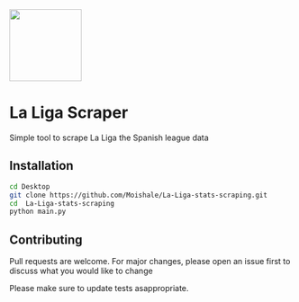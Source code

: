 <img src="https://i.gifer.com/origin/66/6621966453e47f239b84e6bb2911560c.gif" width="128"/>

# La Liga Scraper
Simple tool to scrape La Liga the Spanish league data
 
 ## Installation

```bash
cd Desktop
git clone https://github.com/Moishale/La-Liga-stats-scraping.git
cd  La-Liga-stats-scraping
python main.py
```
## Contributing
Pull requests are welcome. For major changes, please open an issue first to discuss what you would like to change 

 Please make sure to update tests asappropriate.
